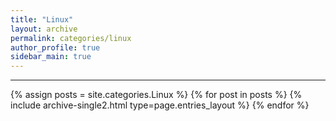 ```yaml
---
title: "Linux"
layout: archive
permalink: categories/linux
author_profile: true
sidebar_main: true
---
```


<!-- 공백이 포함되어 있는 카테고리 이름의 경우 site.categories['a b c'] 이런식으로! -->

***

{% assign posts = site.categories.Linux %}
{% for post in posts %} {% include archive-single2.html type=page.entries_layout %} {% endfor %}